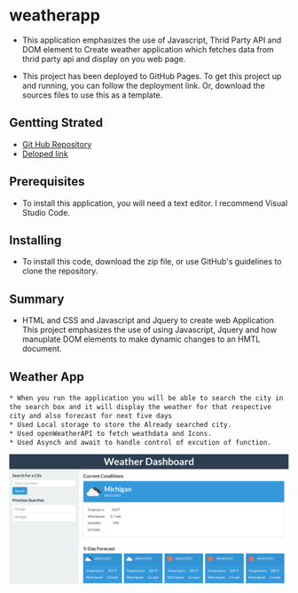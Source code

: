 # weatherapp
* This application emphasizes the use of Javascript, Thrid Party API  and DOM element to Create weather application which fetches data from thrid party api and display on you web page.

* This project has been deployed to GitHub Pages. To get this project up and running, you can follow the deployment link. Or, download the sources files to use this as a template.

## Gentting Strated
* [Git Hub Repository](https://github.com/Preranashukla/weatherapp.git)
* [Deloped link](https://preranashukla.github.io/weatherapp/)

## Prerequisites
* To install this application, you will need a text editor. I recommend Visual Studio Code.

## Installing
* To install this code, download the zip file, or use GitHub's guidelines to clone the repository.

## Summary
* HTML and CSS and Javascript and Jquery to create web Application
This project emphasizes the use of using Javascript, Jquery and how manuplate DOM elements to make dynamic changes to an HMTL document.


## Weather App
    * When you run the application you will be able to search the city in the search box and it will display the weather for that respective city and also forecast for next five days
    * Used Local storage to store the Already searched city.
    * Used openWeatherAPI to fetch weathdata and Icons.
    * Used Asynch and await to handle control of excution of function.
    
    
![](./assets/Demo.PNG)



